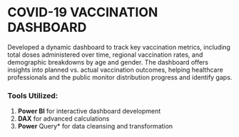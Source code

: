 # COVID-19 VACCINATION DASHBOARD

Developed a dynamic dashboard to track key vaccination metrics, including total doses administered over time, regional vaccination rates, and demographic breakdowns by age and gender. The dashboard offers insights into planned vs. actual vaccination outcomes, helping healthcare professionals and the public monitor distribution progress and identify gaps.

### Tools Utilized:

1. **Power BI** for interactive dashboard development
2. **DAX** for advanced calculations
3. **Power** Query* for data cleansing and transformation
